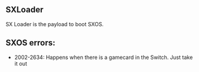 ## SXLoader

SX Loader is the payload to boot SXOS.

## SXOS errors: 

- 2002-2634: Happens when there is a gamecard in the Switch. Just take it out
